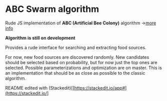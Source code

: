 # ABC Swarm algorithm

Rude JS implementation of **ABC (Artificial Bee Colony)** algorithm ->[more info](https://en.wikipedia.org/wiki/Artificial_bee_colony_algorithm)

**Algorithm is still on development**


Provides a rude interface for searching and extracting food sources.

For now, new food sources are discovered randomly.
New candidates should be selected based on probability, but for now just the top ones are selected. 
Possible parameterizations and optimization are on master. This is an implementation that should be as close as possible to the classic algorithm.

README edited with (Stackedit)[[https://stackedit.io/app#](https://stackedit.io/]
<!--stackedit_data:
eyJoaXN0b3J5IjpbNzg3MTA0MDEsLTI3MjYwMjQ4Niw4NDA4ND
AwNjIsNTA3ODAwMTkyLC0xNTUzMDk1NDU1LC05ODc0OTc2OTVd
fQ==
-->